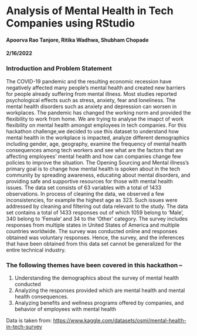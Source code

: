 # Analysis of Mental Health in Tech Companies using RStudio
#### Apoorva Rao Tanjore, Ritika Wadhwa, Shubham Chopade 
#### 2/16/2022

### Introduction and Problem Statement
The COVID-19 pandemic and the resulting economic recession have negatively affected many people’s mental health and created new barriers for people already suffering from mental illness. Most studies reported psychological effects such as stress, anxiety, fear and loneliness. The mental health disorders such as anxiety and depression can worsen in workplaces. The pandemic has changed the working norm and provided the flexibility to work from home. We are trying to analyse the imapct of work flexibility on mental health amongst employees in tech companies.
For this hackathon challenge,we decided to use this dataset to understand how mental health in the workplace is impacted, analyze different demographics including gender, age, geography, examine the frequency of mental health consequences among tech workers and see what are the factors that are affecting employees’ mental health and how can companies change few policies to improve the situation. The Opening Sourcing and Mental illness’s primary goal is to change how mental health is spoken about in the tech community by spreading awareness, educating about mental disorders, and providing safe and supportive resources for those with mental health issues.
The data set consists of 63 variables with a total of 1433 observations. In process of cleaning the data, we observed a few inconsistencies, for example the highest age as 323. Such issues were addressed by cleaning and filtering out data relevant to the study. The data set contains a total of 1433 responses out of which 1059 belong to ‘Male’, 340 belong to ‘Female’ and 34 to the ‘Other’ category. The survey includes responses from multiple states in United States of America and multiple countries worldwide. The survey was conducted online and responses obtained was voluntary responses. Hence, the survey, and the inferences that have been obtained from this data set cannot be generalized for the entire technical industry.

### The following themes have been covered in this hackathon –
1. Understanding the demographics about the survey of mental health conducted
2. Analyzing the responses provided which are mental health and mental health consequences.
3. Analyzing benefits and wellness programs offered by companies, and behavior of employees with mental health


Data is taken from: https://www.kaggle.com/datasets/osmi/mental-health-in-tech-survey 

